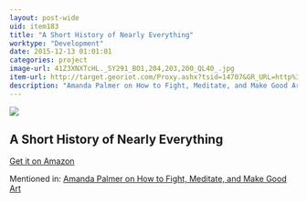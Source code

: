 ```yaml
---
layout: post-wide
uid: item183
title: "A Short History of Nearly Everything"
worktype: "Development"
date: 2015-12-13 01:01:01
categories: project
image-url: 41Z3XNXTcHL._SY291_BO1,204,203,200_QL40_.jpg
item-url: http://target.georiot.com/Proxy.ashx?tsid=14707&GR_URL=http%3A%2F%2Fwww.amazon.com%2FShort-History-Nearly-Everything%2Fdp%2F076790818X%2F
description: "Amanda Palmer on How to Fight, Meditate, and Make Good Art"
---
```

<a href="http://target.georiot.com/Proxy.ashx?tsid=14707&GR_URL=http%3A%2F%2Fwww.amazon.com%2FShort-History-Nearly-Everything%2Fdp%2F076790818X%2F" target="blank"><img src="../../../../img/thumbs/41Z3XNXTcHL._SY291_BO1,204,203,200_QL40_.jpg" class="prod-img"></a>
<h2>A Short History of Nearly Everything</h2>
<p><a href="http://target.georiot.com/Proxy.ashx?tsid=14707&GR_URL=http%3A%2F%2Fwww.amazon.com%2FShort-History-Nearly-Everything%2Fdp%2F076790818X%2F" target="blank">Get it on Amazon</a><p>
<p>Mentioned in: <a href="http://fourhourworkweek.com/2015/03/30/amanda-palmer/" target="blank">Amanda Palmer on How to Fight, Meditate, and Make Good Art</a></p>
